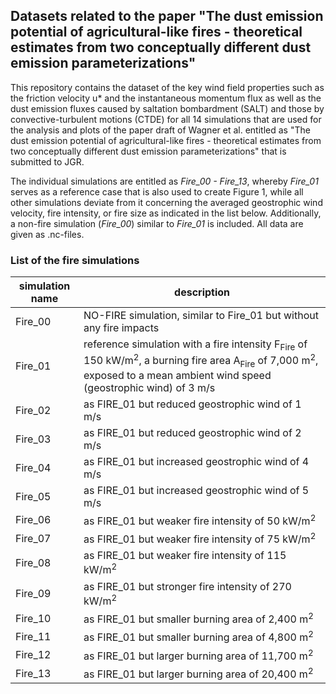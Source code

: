 ## Datasets related to the paper "The dust emission potential of agricultural-like fires - theoretical estimates from two conceptually different dust emission parameterizations"

This repository contains the dataset of the key wind field properties such as the friction velocity u* and the instantaneous momentum flux as well as the dust emission fluxes caused by saltation bombardment (SALT) and those by convective-turbulent motions (CTDE) for all 14 simulations that are used for the analysis and plots of the paper draft of Wagner et al. entitled as "The dust emission potential of agricultural-like fires - theoretical estimates from two conceptually different dust emission parameterizations" that is submitted to JGR.

The individual simulations are entitled as *Fire_00 - Fire_13*, whereby *Fire_01* serves as a reference case that is also used to create Figure 1, while all other simulations deviate from it concerning the averaged geostrophic wind velocity, fire intensity, or fire size as indicated in the list below. Additionally, a non-fire simulation (*Fire_00*) similar to *Fire_01* is included. All data are given as .nc-files.

### List of the fire simulations

simulation name  | description
------------- | -------------
Fire_00 | NO-FIRE simulation, similar to Fire_01 but without any fire impacts
Fire_01 | reference simulation with a fire intensity F<sub>Fire</sub> of 150 kW/m<sup>2</sup>, a burning fire area A<sub>Fire</sub> of 7,000 m<sup>2</sup>, exposed to a mean ambient wind speed (geostrophic wind) of 3 m/s
Fire_02	|	as FIRE_01 but reduced geostrophic wind of 1 m/s
Fire_03	|	as FIRE_01 but reduced geostrophic wind of 2 m/s
Fire_04	|	as FIRE_01 but increased geostrophic wind of 4 m/s
Fire_05	|	as FIRE_01 but increased geostrophic wind of 5 m/s
Fire_06	|	as FIRE_01 but weaker fire intensity of 50 kW/m<sup>2</sup>
Fire_07	|	as FIRE_01 but weaker fire intensity of 75 kW/m<sup>2</sup>
Fire_08	|	as FIRE_01 but weaker fire intensity of 115 kW/m<sup>2</sup>
Fire_09	|	as FIRE_01 but stronger fire intensity of 270 kW/m<sup>2</sup>
Fire_10	|	as FIRE_01 but smaller burning area of 2,400 m<sup>2</sup>
Fire_11	|	as FIRE_01 but smaller burning area of 4,800 m<sup>2</sup>
Fire_12	|	as FIRE_01 but larger burning area of 11,700 m<sup>2</sup>
Fire_13	|	as FIRE_01 but larger burning area of 20,400 m<sup>2</sup>

